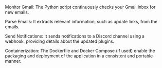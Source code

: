 Monitor Gmail: The Python script continuously checks your Gmail inbox for new emails.

Parse Emails: It extracts relevant information, such as update links, from the emails.

Send Notifications: It sends notifications to a Discord channel using a webhook, providing details about the updated plugins.

Containerization: The Dockerfile and Docker Compose (if used) enable the packaging and deployment of the application in a consistent and portable manner.

